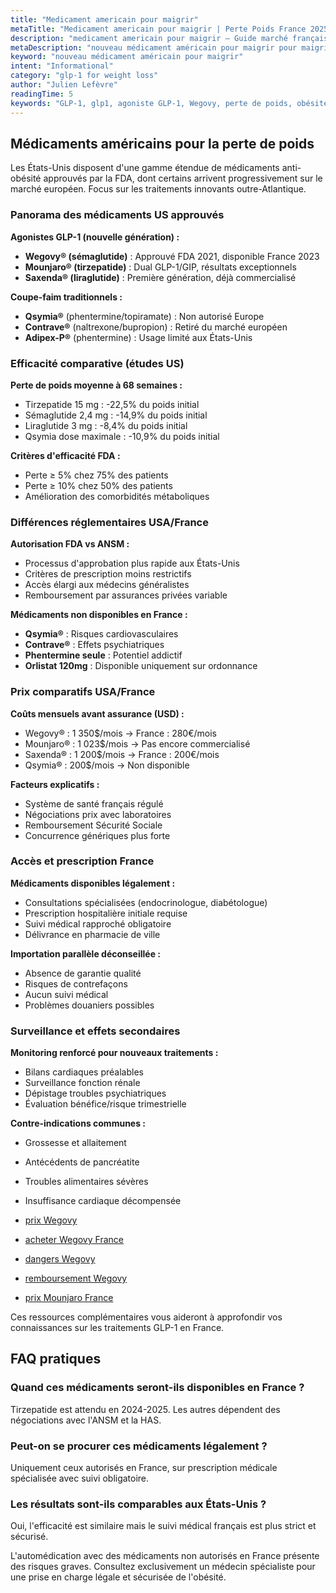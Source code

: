 ```yaml
---
title: "Medicament americain pour maigrir"
metaTitle: "Medicament americain pour maigrir | Perte Poids France 2025"
description: "medicament americain pour maigrir — Guide marché français."
metaDescription: "nouveau médicament américain pour maigrir pour maigrir France 2025 : efficacité, témoignages, prescription médicale. Guide perte de poids GLP-1."
keyword: "nouveau médicament américain pour maigrir"
intent: "Informational"
category: "glp-1 for weight loss"
author: "Julien Lefèvre"
readingTime: 5
keywords: "GLP-1, glp1, agoniste GLP-1, Wegovy, perte de poids, obésité, tirzepatide"
---
```


## Médicaments américains pour la perte de poids

Les États-Unis disposent d'une gamme étendue de médicaments anti-obésité approuvés par la FDA, dont certains arrivent progressivement sur le marché européen. Focus sur les traitements innovants outre-Atlantique.

### Panorama des médicaments US approuvés

**Agonistes GLP-1 (nouvelle génération) :**
- **Wegovy® (sémaglutide)** : Approuvé FDA 2021, disponible France 2023
- **Mounjaro® (tirzepatide)** : Dual GLP-1/GIP, résultats exceptionnels
- **Saxenda® (liraglutide)** : Première génération, déjà commercialisé

**Coupe-faim traditionnels :**
- **Qsymia®** (phentermine/topiramate) : Non autorisé Europe
- **Contrave®** (naltrexone/bupropion) : Retiré du marché européen
- **Adipex-P®** (phentermine) : Usage limité aux États-Unis

### Efficacité comparative (études US)

**Perte de poids moyenne à 68 semaines :**
- Tirzepatide 15 mg : -22,5% du poids initial
- Sémaglutide 2,4 mg : -14,9% du poids initial
- Liraglutide 3 mg : -8,4% du poids initial
- Qsymia dose maximale : -10,9% du poids initial

**Critères d'efficacité FDA :**
- Perte ≥ 5% chez 75% des patients
- Perte ≥ 10% chez 50% des patients
- Amélioration des comorbidités métaboliques

### Différences réglementaires USA/France

**Autorisation FDA vs ANSM :**
- Processus d'approbation plus rapide aux États-Unis
- Critères de prescription moins restrictifs
- Accès élargi aux médecins généralistes
- Remboursement par assurances privées variable

**Médicaments non disponibles en France :**
- **Qsymia®** : Risques cardiovasculaires
- **Contrave®** : Effets psychiatriques
- **Phentermine seule** : Potentiel addictif
- **Orlistat 120mg** : Disponible uniquement sur ordonnance

### Prix comparatifs USA/France

**Coûts mensuels avant assurance (USD) :**
- Wegovy® : 1 350$/mois → France : 280€/mois
- Mounjaro® : 1 023$/mois → Pas encore commercialisé
- Saxenda® : 1 200$/mois → France : 200€/mois
- Qsymia® : 200$/mois → Non disponible

**Facteurs explicatifs :**
- Système de santé français régulé
- Négociations prix avec laboratoires
- Remboursement Sécurité Sociale
- Concurrence génériques plus forte

### Accès et prescription France

**Médicaments disponibles légalement :**
- Consultations spécialisées (endocrinologue, diabétologue)
- Prescription hospitalière initiale requise
- Suivi médical rapproché obligatoire
- Délivrance en pharmacie de ville

**Importation parallèle déconseillée :**
- Absence de garantie qualité
- Risques de contrefaçons
- Aucun suivi médical
- Problèmes douaniers possibles

### Surveillance et effets secondaires

**Monitoring renforcé pour nouveaux traitements :**
- Bilans cardiaques préalables
- Surveillance fonction rénale
- Dépistage troubles psychiatriques
- Évaluation bénéfice/risque trimestrielle

**Contre-indications communes :**
- Grossesse et allaitement
- Antécédents de pancréatite
- Troubles alimentaires sévères
- Insuffisance cardiaque décompensée

- [prix Wegovy](../glp1-cout/wegovy-prix/)
- [acheter Wegovy France](../glp1-cout/acheter-wegovy-en-france/)
- [dangers Wegovy](../effets-secondaires-glp1/wegovy-danger/)
- [remboursement Wegovy](../glp1-cout/wegovy-remboursement-mutuelle/)
- [prix Mounjaro France](../medicaments-glp1/mounjaro-prix-france/)

Ces ressources complémentaires vous aideront à approfondir vos connaissances sur les traitements GLP-1 en France.

## FAQ pratiques

### Quand ces médicaments seront-ils disponibles en France ?
Tirzepatide est attendu en 2024-2025. Les autres dépendent des négociations avec l'ANSM et la HAS.

### Peut-on se procurer ces médicaments légalement ?
Uniquement ceux autorisés en France, sur prescription médicale spécialisée avec suivi obligatoire.

### Les résultats sont-ils comparables aux États-Unis ?
Oui, l'efficacité est similaire mais le suivi médical français est plus strict et sécurisé.

 L'automédication avec des médicaments non autorisés en France présente des risques graves. Consultez exclusivement un médecin spécialiste pour une prise en charge légale et sécurisée de l'obésité.
